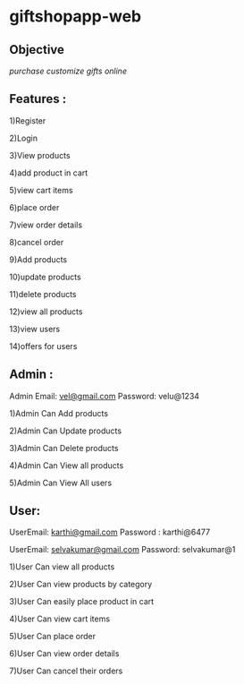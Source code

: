 # giftshopapp-web

## Objective
*purchase customize gifts online*

## Features :

1)Register 

2)Login

3)View products

4)add product in cart

5)view cart items

6)place order

7)view order details

8)cancel order

9)Add products

10)update products

11)delete products

12)view all products

13)view users 

14)offers for users

## Admin :

Admin Email: vel@gmail.com
Password: velu@1234

1)Admin Can Add products

2)Admin Can Update products

3)Admin Can Delete products

4)Admin Can View  all products

5)Admin Can View All users

## User:

UserEmail: karthi@gmail.com
Password : karthi@6477

UserEmail: selvakumar@gmail.com
Password: selvakumar@1

1)User Can view all products

2)User Can view products by category

3)User Can easily place product in cart

4)User Can view cart items

5)User Can place order

6)User Can view order details

7)User Can  cancel their orders

